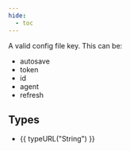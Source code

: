 ```yaml
---
hide:
  - toc
---
```


A valid config file key. This can be:

  - autosave
  - token
  - id
  - agent
  - refresh

## Types

- {{ typeURL("String") }}